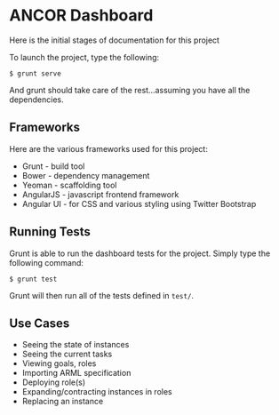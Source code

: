 # ANCOR Dashboard

Here is the initial stages of documentation for this project

To launch the project, type the following:

    $ grunt serve

And grunt should take care of the rest...assuming you have all the dependencies.

## Frameworks

Here are the various frameworks used for this project:

- Grunt - build tool
- Bower - dependency management
- Yeoman - scaffolding tool
- AngularJS - javascript frontend framework
- Angular UI - for CSS and various styling using Twitter Bootstrap

## Running Tests

Grunt is able to run the dashboard tests for the project. Simply type the following command:

    $ grunt test

Grunt will then run all of the tests defined in `test/`.

## Use Cases

- Seeing the state of instances
- Seeing the current tasks
- Viewing goals, roles
- Importing ARML specification
- Deploying role(s)
- Expanding/contracting instances in roles
- Replacing an instance
